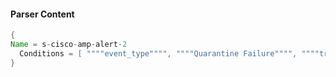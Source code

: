 #### Parser Content
```Java
{
Name = s-cisco-amp-alert-2
  Conditions = [ """"event_type"""", """"Quarantine Failure"""", """"trajectory":""", """"timestamp_nanoseconds":""" ]
}
```